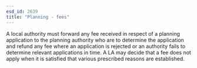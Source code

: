 ```yaml
---
esd_id: 2639
title: "Planning - fees"
---
```


A local authority must forward any fee received in respect of a planning application to the planning authority who are to determine the application and refund any fee where an application is rejected or an authority fails to determine relevant applications in time.  A LA may decide that a fee does not apply when it is satisfied that various prescribed reasons are established.  

